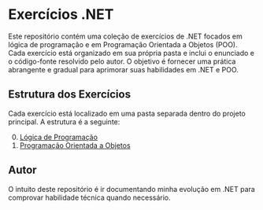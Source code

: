 # Exercícios .NET 

Este repositório contém uma coleção de exercícios de .NET focados em lógica de programação e em Programação Orientada a Objetos (POO). Cada exercício está organizado em sua própria pasta e inclui o enunciado e o código-fonte resolvido pelo autor. O objetivo é fornecer uma prática abrangente e gradual para aprimorar suas habilidades em .NET e POO.

## Estrutura dos Exercícios

Cada exercício está localizado em uma pasta separada dentro do projeto principal. A estrutura é a seguinte:

0. [Lógica de Programação](README-LogicaDeProgramacao.md)
1. [Programação Orientada a Objetos](README-POO.md)

## Autor

O intuito deste repositório é ir documentando minha evolução em .NET para comprovar habilidade técnica quando necessário.


